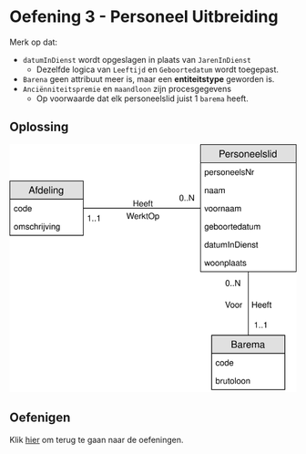 # Oefening 3 - Personeel Uitbreiding
Merk op dat:
- `datumInDienst` wordt opgeslagen in plaats van `JarenInDienst`
    - Dezelfde logica van `Leeftijd` en `Geboortedatum` wordt toegepast.
- `Barena` geen attribuut meer is, maar een **entiteitstype** geworden is.
- `Anciënniteitspremie` en `maandloon` zijn procesgegevens
    - Op voorwaarde dat elk personeelslid juist 1 `barema` heeft.

## Oplossing

<img src="./exercise-3.svg">

## Oefenigen
Klik [hier](../exercises.md) om terug te gaan naar de oefeningen.